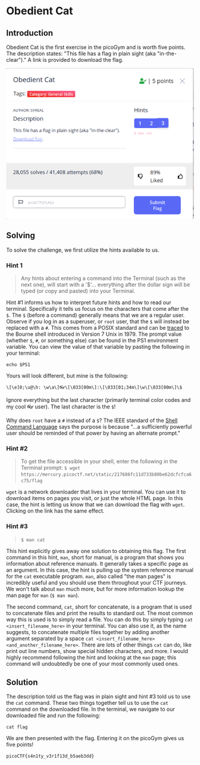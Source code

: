 # Obedient Cat

## Introduction
Obedient Cat is the first exercise in the picoGym and is worth five points. The 
description states: "This file has a flag in plain sight (aka "in-the-clear")." 
A link is provided to download the flag.

![challenge](resources/challenge.png)

## Solving
To solve the challenge, we first utilize the hints available to us.

### Hint 1
> Any hints about entering a command into the Terminal (such as the next one), 
will start with a '$'... everything after the dollar sign will be typed (or 
copy and pasted) into your Terminal.

Hint #1 informs us how to interpret future hints and how to read our terminal. 
Specifically it tells us focus on the characters that come after the `$`. The 
`$` (before a command) generally means that we are a regular user. Observe if 
you log in as a superuser, or `root` user, that the `$` will instead be 
replaced with a `#`. This comes from a POSIX standard and can be 
[traced][superuser] to the Bourne shell introduced in Version 7 Unix in 1979. 
The prompt value (whether `$`, `#`, or something else) can be found in the PS1 
environment variable. You can view the value of that variable by pasting the 
following in your terminal:

```
echo $PS1
```

Yours will look different, but mine is the following:
```
\[\e]0;\u@\h: \w\a\]👓\[\033[00m\]:\[\033[01;34m\]\w\[\033[00m\]\$
```

Ignore everything but the last character (primarily terminal color codes and my 
cool 👓 user). The last character is the `$`!

Why does `root` have a `#` instead of a `$`? The IEEE standard of the [Shell 
Command Language][scl] says the purpose is because "...a sufficiently powerful 
user should be reminded of that power by having an alternate prompt."

### Hint #2
> To get the file accessible in your shell, enter the following in the Terminal 
> prompt: `$ wget 
> https://mercury.picoctf.net/static/217686fc11d733b80be62dcfcfca6c75/flag`

`wget` is a network downloader that lives in your terminal. You can use it to 
download items on pages you visit, or just the whole HTML page. In this case, 
the hint is letting us know that we can download the flag with `wget`. Clicking 
on the link has the same effect.

### Hint #3
> `$ man cat`

This hint explicitly gives away one solution to obtaining this flag. The first 
command in this hint, `man`, short for manual, is a program that shows you 
information about reference manuals. It generally takes a specific page as an 
argument. In this case, the hint is pulling up the system reference manual for 
the `cat` executable program. `man`, also called "the man pages" is incredibly 
useful and you should use them throughout your CTF journeys. We won't talk 
about `man` much more, but for more information lookup the man page for `man` 
(`$ man man`).

The second command, `cat`, short for concatenate, is a program that is used to 
concatenate files and print the results to standard out. The most common way 
this is used is to simply read a file. You can do this by simply typing `cat 
<insert_filename_here>` in your terminal. You can also use it, as the name 
suggests, to concatenate multiple files together by adding another argument 
separated by a space `cat <insert_filename_here> <and_another_filename_here>`. 
There are lots of other things `cat` can do, like print out line numbers, show 
special hidden characters, and more. I would highly recommend following the 
hint and looking at the `man` page; this command will undoubtedly be one of 
your most commonly used ones.

## Solution
The description told us the flag was in plain sight and hint #3 told us to use 
the `cat` command. These two things together tell us to use the `cat` command 
on the downloaded file. In the terminal, we navigate to our downloaded file and 
run the following:
```
cat flag
```
We are then presented with the flag. Entering it on the picoGym gives us five 
points!
```
picoCTF{s4n1ty_v3r1f13d_b5aeb3dd}
```


[superuser]: 
https://superuser.com/questions/57575/what-is-the-origin-of-the-unix-dollar-prompt/57613#57613
[scl]: https://pubs.opengroup.org/onlinepubs/9699919799/xrat/V4_xcu_chap02.html#tag_23_02_05_03